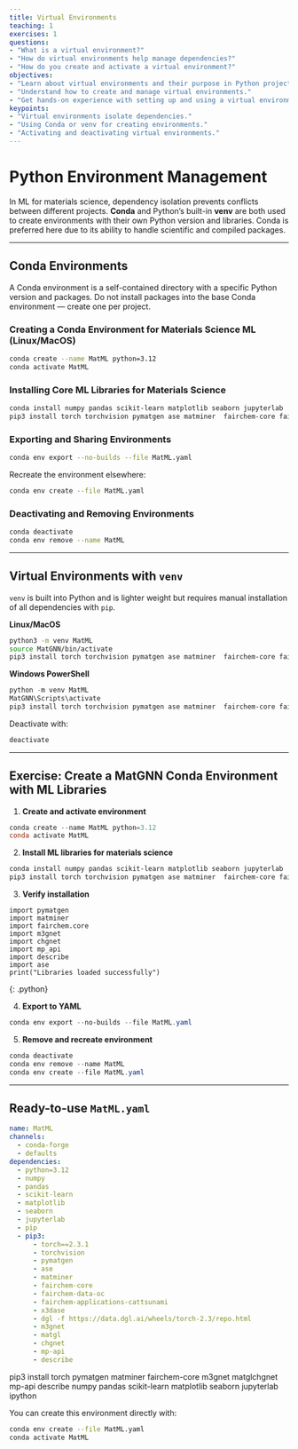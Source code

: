 ```yaml
---
title: Virtual Environments
teaching: 1
exercises: 1
questions:
- "What is a virtual environment?"
- "How do virtual environments help manage dependencies?"
- "How do you create and activate a virtual environment?"
objectives:
- "Learn about virtual environments and their purpose in Python projects."
- "Understand how to create and manage virtual environments."
- "Get hands-on experience with setting up and using a virtual environment."
keypoints:
- "Virtual environments isolate dependencies."
- "Using Conda or venv for creating environments."
- "Activating and deactivating virtual environments."
---
```


# Python Environment Management

In ML for materials science, dependency isolation prevents conflicts between different projects.
**Conda** and Python’s built-in **venv** are both used to create environments with their own Python version and libraries. Conda is preferred here due to its ability to handle scientific and compiled packages.

---

## Conda Environments

A Conda environment is a self-contained directory with a specific Python version and packages.
Do not install packages into the base Conda environment — create one per project.

### Creating a Conda Environment for Materials Science ML (Linux/MacOS)

```bash
conda create --name MatML python=3.12
conda activate MatML
```

### Installing Core ML Libraries for Materials Science

```bash
conda install numpy pandas scikit-learn matplotlib seaborn jupyterlab
pip3 install torch torchvision pymatgen ase matminer  fairchem-core fairchem-data-oc fairchem-applications-cattsunami x3dase  m3gnet matgl chgnet mp-api 
```

### Exporting and Sharing Environments

```bash
conda env export --no-builds --file MatML.yaml
```

Recreate the environment elsewhere:

```bash
conda env create --file MatML.yaml
```

### Deactivating and Removing Environments

```bash
conda deactivate
conda env remove --name MatML
```

---

## Virtual Environments with `venv`

`venv` is built into Python and is lighter weight but requires manual installation of all dependencies with `pip`.

**Linux/MacOS**

```bash
python3 -m venv MatML
source MatGNN/bin/activate
pip3 install torch torchvision pymatgen ase matminer  fairchem-core fairchem-data-oc fairchem-applications-cattsunami x3dase  m3gnet matgl chgnet mp-api describe numpy pandas scikit-learn matplotlib seaborn jupyterlab ipython
```

**Windows PowerShell**

```powershell
python -m venv MatML
MatGNN\Scripts\activate
pip3 install torch torchvision pymatgen ase matminer  fairchem-core fairchem-data-oc fairchem-applications-cattsunami x3dase  m3gnet matgl chgnet mp-api describe numpy pandas scikit-learn matplotlib seaborn jupyterlab ipython
```

Deactivate with:

```bash
deactivate
```

---

## Exercise: Create a MatGNN Conda Environment with ML Libraries

1. **Create and activate environment**

```powershell
conda create --name MatML python=3.12
conda activate MatML
```

2. **Install ML libraries for materials science**

```powershell
conda install numpy pandas scikit-learn matplotlib seaborn jupyterlab
pip3 install torch torchvision pymatgen ase matminer  fairchem-core fairchem-data-oc fairchem-applications-cattsunami x3dase  m3gnet matgl chgnet mp-api describe
```

3. **Verify installation**

~~~
import pymatgen
import matminer
import fairchem.core
import m3gnet
import chgnet
import mp_api
import describe
import ase
print("Libraries loaded successfully")
~~~
{: .python}

4. **Export to YAML**

```powershell
conda env export --no-builds --file MatML.yaml
```

5. **Remove and recreate environment**

```powershell
conda deactivate
conda env remove --name MatML
conda env create --file MatML.yaml
```

---

## Ready-to-use `MatML.yaml`

```yaml
name: MatML
channels:
  - conda-forge
  - defaults
dependencies:
  - python=3.12
  - numpy
  - pandas
  - scikit-learn
  - matplotlib
  - seaborn
  - jupyterlab
  - pip
  - pip3:
      - torch==2.3.1
      - torchvision
      - pymatgen
      - ase
      - matminer
      - fairchem-core
      - fairchem-data-oc
      - fairchem-applications-cattsunami
      - x3dase
      - dgl -f https://data.dgl.ai/wheels/torch-2.3/repo.html
      - m3gnet
      - matgl
      - chgnet
      - mp-api
      - describe
```

pip3 install torch pymatgen matminer fairchem-core  m3gnet matglchgnet mp-api describe numpy pandas scikit-learn matplotlib seaborn jupyterlab ipython

You can create this environment directly with:

```bash
conda env create --file MatML.yaml
conda activate MatML
```


